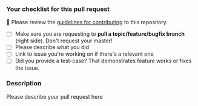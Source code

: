 ### Your checklist for this pull request

🚨 Please review the [guidelines for contributing](../blob/master/docs/CONTRIBUTING.md) to this repository.

-   [ ] Make sure you are requesting to **pull a topic/feature/bugfix branch** (right side). Don't request your master!
-   [ ] Please describe what you did
-   [ ] Link to issue you're working on if there's a relevant one
-   [ ] Did you provide a test-case? That demonstrates feature works or fixes the issue.

<!--
Put a `x` into the [ ] to show you have filled the information below
Describe your pull request below
-->

### Description

Please describe your pull request here
